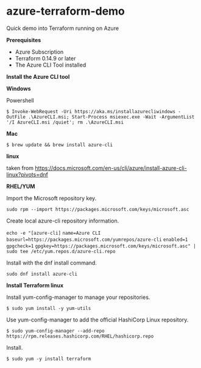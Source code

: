 # azure-terraform-demo
Quick demo into Terraform running on Azure 

**Prerequisites**

* Azure Subscription
* Terraform 0.14.9 or later
* The Azure CLI Tool installed

**Install the Azure CLI tool**

**Windows**

Powershell 

```$ Invoke-WebRequest -Uri https://aka.ms/installazurecliwindows -OutFile .\AzureCLI.msi; Start-Process msiexec.exe -Wait -ArgumentList '/I AzureCLI.msi /quiet'; rm .\AzureCLI.msi```

**Mac**

```$ brew update && brew install azure-cli```

**linux**

taken from https://docs.microsoft.com/en-us/cli/azure/install-azure-cli-linux?pivots=dnf

**RHEL/YUM** 

Import the Microsoft repository key.

```sudo rpm --import https://packages.microsoft.com/keys/microsoft.asc```

Create local azure-cli repository information.

```echo -e "[azure-cli]```
```name=Azure CLI```
```baseurl=https://packages.microsoft.com/yumrepos/azure-cli```
```enabled=1```
```gpgcheck=1```
```gpgkey=https://packages.microsoft.com/keys/microsoft.asc" | sudo tee /etc/yum.repos.d/azure-cli.repo```

Install with the dnf install command.

```sudo dnf install azure-cli```


**Install Terraform linux** 

Install yum-config-manager to manage your repositories.

```$ sudo yum install -y yum-utils```

Use yum-config-manager to add the official HashiCorp Linux repository.

```$ sudo yum-config-manager --add-repo https://rpm.releases.hashicorp.com/RHEL/hashicorp.repo```

Install.

```$ sudo yum -y install terraform```

